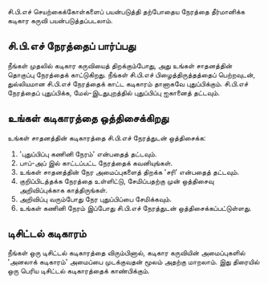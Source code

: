 சி.பி.எச் செயற்கைக்கோள்களைப் பயன்படுத்தி தற்போதைய நேரத்தை தீர்மானிக்க கடிகார கருவி பயன்படுத்தப்படலாம்.

 ## சி.பி.எச் நேரத்தைப் பார்ப்பது
 நீங்கள் முதலில் கடிகார கருவியைத் திறக்கும்போது, அது உங்கள் சாதனத்தின் தொகுப்பு நேரத்தைக் காட்டுகிறது. நீங்கள் சி.பி.எச் பிழைத்திருத்தத்தைப் பெற்றவுடன், துல்லியமான சி.பி.எச் நேரத்தைக் காட்ட கடிகாரம் தானாகவே புதுப்பிக்கும். சி.பி.எச் நேரத்தைப் புதுப்பிக்க, மேல்-இடதுபுறத்தில் புதுப்பிப்பு ஐகானைத் தட்டவும்.

 ## உங்கள் கடிகாரத்தை ஒத்திசைக்கிறது
 உங்கள் சாதனத்தின் கடிகாரத்தை சி.பி.எச் நேரத்துடன் ஒத்திசைக்க:

 1. 'புதுப்பிப்பு கணினி நேரம்' என்பதைத் தட்டவும்.
 2. பாப்-அப் இல் காட்டப்பட்ட நேரத்தைக் கவனியுங்கள்.
 3. உங்கள் சாதனத்தின் நேர அமைப்புகளைத் திறக்க 'சரி' என்பதைத் தட்டவும்.
 4. குறிப்பிடத்தக்க நேரத்தை உள்ளிட்டு, சேமிப்பதற்கு முன் ஒத்திசைவு அறிவிப்புக்காக காத்திருங்கள்.
 5. அறிவிப்பு வரும்போது நேர புதுப்பிப்பை சேமிக்கவும்.
 6. உங்கள் கணினி நேரம் இப்போது சி.பி.எச் நேரத்துடன் ஒத்திசைக்கப்பட்டுள்ளது.

 ## டிசிட்டல் கடிகாரம்
 நீங்கள் ஒரு டிசிட்டல் கடிகாரத்தை விரும்பினால், கடிகார கருவியின் அமைப்புகளில் 'அனலாக் கடிகாரம்' அமைப்பை முடக்குவதன் மூலம் அதற்கு மாறலாம். இது திரையில் ஒரு பெரிய டிசிட்டல் கடிகாரத்தைக் காண்பிக்கும்.
